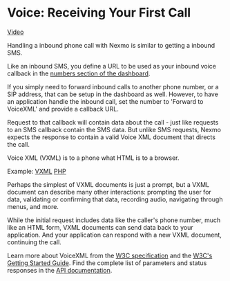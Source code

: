 # Voice: Receiving Your First Call

[Video](https://vimeo.com/102380947)

Handling a inbound phone call with Nexmo is similar to getting a inbound SMS. 

Like an inbound SMS, you define a URL to be used as your inbound voice callback in the [numbers section of the 
dashboard][1].

If you simply need to forward inbound calls to another phone number, or a SIP address, that can be setup in the 
dashboard as well. However, to have an application handle the inbound call, set the number to 'Forward to VoiceXML' 
and provide a callback URL.

Request to that callback will contain data about the call - just like requests to an SMS callback contain the SMS 
data. But unlike SMS requests, Nexmo expects the response to contain a valid Voice XML document that directs the call. 

Voice XML (VXML) is to a phone what HTML is to a browser. 

Example: [VXML](./vxml/simple.vxml) [PHP](./php/inbound.php)

Perhaps the simplest of VXML documents is just a prompt, but a VXML document can describe many other interactions: 
prompting the user for data, validating or confirming that data, recording audio, navigating through menus, and more.

While the initial request includes data like the caller's phone number, much like an HTML form, VXML documents can send 
data back to your application. And your application can respond with a new VXML document, continuing the call. 

Learn more about VoiceXML from the [W3C specification][2] and the [W3C's Getting Started Guide][3]. Find the complete
list of parameters and status responses in the [API documentation][4].

[1]: https://dashboard.nexmo.com/private/numbers
[2]: http://www.w3.org/TR/voicexml20/
[3]: http://www.w3.org/Voice/Guide/
[4]: https://docs.nexmo.com/api-ref/voice-api/call